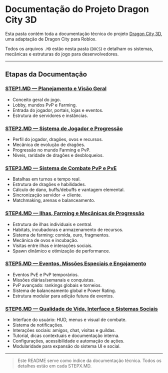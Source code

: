 # Documentação do Projeto Dragon City 3D

Esta pasta contém toda a documentação técnica do projeto [Dragon City 3D](https://github.com/sincevoid/projeto-dragon-city/), uma adaptação de Dragon City para Roblox.

Todos os arquivos `.MD` estão nesta pasta (`DOCS`) e detalham os sistemas, mecânicas e estruturas do jogo para desenvolvedores.

---

## Etapas da Documentação

### [STEP1.MD — Planejamento e Visão Geral](./STEP1.MD)

-   Conceito geral do jogo.
-   Lobby, mundos PvP e Farming.
-   Entrada do jogador, portais, lojas e eventos.
-   Estrutura de servidores e instâncias.

### [STEP2.MD — Sistema de Jogador e Progressão](./STEP2.MD)

-   Perfil do jogador, dragões, ovos e recursos.
-   Mecânica de evolução de dragões.
-   Progressão no mundo Farming e PvP.
-   Níveis, raridade de dragões e desbloqueios.

### [STEP3.MD — Sistema de Combate PvP e PvE](./STEP3.MD)

-   Batalhas em turnos e tempo real.
-   Estrutura de dragões e habilidades.
-   Cálculo de dano, buffs/debuffs e vantagem elemental.
-   Sincronização servidor → cliente.
-   Matchmaking, arenas e balanceamento.

### [STEP4.MD — Ilhas, Farming e Mecânicas de Progressão](./STEP4.MD)

-   Estrutura de ilhas individuais e central.
-   Habitats, incubadoras e armazenamento de recursos.
-   Sistema de farming: comida, ouro, fragmentos.
-   Mecânica de ovos e incubação.
-   Visitas entre ilhas e interações sociais.
-   Spawn dinâmico e otimização de performance.

### [STEP5.MD — Eventos, Missões Especiais e Engajamento](./STEP5.MD)

-   Eventos PvE e PvP temporários.
-   Missões diárias/semanais e conquistas.
-   PvP avançado: rankings globais e torneios.
-   Sistema de balanceamento global e Power Rating.
-   Estrutura modular para adição futura de eventos.

### [STEP6.MD — Qualidade de Vida, Interface e Sistemas Sociais](./STEP6.MD)

-   Interface do usuário: HUD, menus e visual de combate.
-   Sistema de notificações.
-   Interações sociais: amigos, chat, visitas e guildas.
-   Tutorial, dicas contextuais e documentação interna.
-   Configurações, acessibilidade e automação de ações.
-   Modularidade para expansão do sistema UI e social.

---

> Este README serve como índice da documentação técnica. Todos os detalhes estão em cada STEPX.MD.
